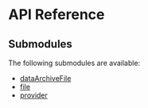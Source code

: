# API Reference <a name="API Reference" id="api-reference"></a>

## Submodules <a name="Submodules" id="submodules"></a>

The following submodules are available:

- [dataArchiveFile](./dataArchiveFile.go.md)
- [file](./file.go.md)
- [provider](./provider.go.md)





